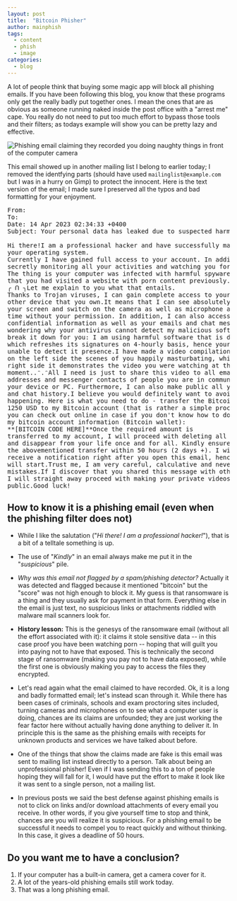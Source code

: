 ```yaml
---
layout: post
title:  "Bitcoin Phisher"
author: mainphish
tags:
  - content
  - phish
  - image
categories: 
  - blog
---
```


A lot of people think that buying some magic app will block all phishing 
emails. 
If you have been following this blog, you know that these programs only get the
really badly put together ones. I mean the ones that are as obvious as
someone running naked inside the post office with a "arrest me" cape.
You really do not need to put too much effort to bypass those tools and their
filters; as todays example will show you can be pretty lazy and effective.

<img src="/images/2023/phishs16.png" 
class="align-center" alt="Phishing email claiming they recorded you doing
naughty things in front of the computer camera">

This email showed up in another mailing list I belong to earlier today; 
I removed the 
identfying parts (should have used `mailinglist@example.com` but I was in a 
hurry on Gimp) to protect the innocent. Here is the text version of the email;
I made sure I preserved all the typos and bad formatting for your enjoyment.

<pre>
From: <mailinglist@example.com>
To: <mailinglist@example.com>
Date: 14 Apr 2023 02:34:33 +0400
Subject: Your personal data has leaked due to suspected harmful activities.

Hi there!I am a professional hacker and have successfully managed to hack 
your operating system.
Currently I have gained full access to your account. In addition, I was 
secretly monitoring all your activities and watching you for several months. 
The thing is your computer was infected with harmful spyware due to the fact 
that you had visited a website with porn content previously. 
&#9581; &#5198; &#9582;Let me explain to you what that entails. 
Thanks to Trojan viruses, I can gain complete access to your computer or any 
other device that you own.It means that I can see absolutely everything in 
your screen and switch on the camera as well as microphone at any point of 
time without your permission. In addition, I can also access and see your 
confidential information as well as your emails and chat messages.You may be 
wondering why your antivirus cannot detect my malicious software. Let me 
break it down for you: I am using harmful software that is driver-based, 
which refreshes its signatures on 4-hourly basis, hence your antivirus is 
unable to detect it presence.I have made a video compilation, which shows 
on the left side the scenes of you happily masturbating, while on the 
right side it demonstrates the video you were watching at that 
moment..&#7508;.&#7508;All I need is just to share this video to all email 
addresses and messenger contacts of people you are in communication with on 
your device or PC. Furthermore, I can also make public all your emails 
and chat history.I believe you would definitely want to avoid this from 
happening. Here is what you need to do - transfer the Bitcoin equivalent of 
1250 USD to my Bitcoin account (that is rather a simple process, which 
you can check out online in case if you don't know how to do that).Below is 
my bitcoin account information (Bitcoin wallet): 
**[BITCOIN CODE HERE]**Once the required amount is 
transferred to my account, I will proceed with deleting all those videos 
and disappear from your life once and for all. Kindly ensure you complete 
the abovementioned transfer within 50 hours (2 days +). I will 
receive a notification right after you open this email, hence the countdown 
will start.Trust me, I am very careful, calculative and never make 
mistakes.If I discover that you shared this message with others, 
I will straight away proceed with making your private videos 
public.Good luck!
</pre>


## How to know it is a phishing email (even when the phishing filter does not)

- While I like the salutation ("*Hi there! I am a professional hacker!*"), 
that is a bit of a telltale something is up.
- The use of "*Kindly*" in an email always make me put it in the 
"*suspicious*" pile. 

- *Why was this email not flagged by a spam/phishing detector?* 
Actually it was detected and flagged because it mentioned "bitcoin" but the
"score" was not high enough to block it. My guess is that
ransomware is a thing and they usually ask for payment in that form.
Everything else in the email is just text, no suspicious links or 
attachments riddled with malware mail scanners look for.

- **History lesson:** This is the genesys of 
the ransomware email (without all the effort associated with it): it claims
it stole sensitive data -- in this case proof you have been watching porn --
hoping that will guilt you into paying not to have that exposed. 
This is technically the second stage of ransomware (making you pay not to
have data exposed), while the first one is obviously making you pay to
access the files they encrypted. 

- Let's read again what the email claimed to have recorded. 
Ok, it is a long and badly formatted email; let's instead scan through it.
While there has been cases of criminals, schools and exam proctoring sites
included, turning cameras 
and microphones on to see what a computer user is doing, 
chances are its claims are unfounded; they are just working the fear factor
here without actually having done anything to deliver it.
In principle this is the same as the phishing emails with receipts 
for unknown products and services we have talked about before.

- One of the things that show the claims made are fake is this email was 
sent to mailing list instead directly to a person.
Talk about being an unprofessional phisher!
Even if I was sending this to a ton of people hoping they will fall for it, 
I would have put the effort to make it look like it was sent to a single
person, not a mailing list.

- In previous posts we said the best defense against phishing emails is
not to click on links and/or download attachments of every email you receive.
In other words, if you give yourself time to stop and think, chances are 
you will realize it is suspicious. For a phishing email to be successful
it needs to compel you to react quickly and without thinking. 
In this case, it gives a deadline of 50 hours.

## Do you want me to have a conclusion?

1. If your computer has a built-in camera, get a camera cover for it.
1. A lot of the years-old phishing emails still work today.
1. That was a long phishing email. 
